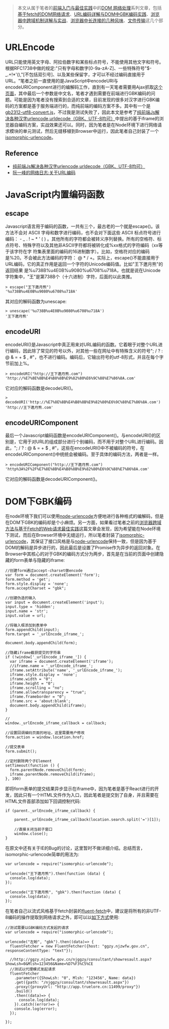 

> 本文从属于笔者的[前端入门与最佳实践](https://github.com/wxyyxc1992/Web-Frontend-Introduction-And-Best-Practices)中的[DOM 网络处理](https://github.com/wxyyxc1992/Web-Frontend-Introduction-And-Best-Practices/blob/master/dom/README.md#dom-%E7%BD%91%E7%BB%9C%E5%A4%84%E7%90%86)系列文章，包括[基于fetch的DOM网络请求](https://github.com/wxyyxc1992/Web-Frontend-Introduction-And-Best-Practices/blob/master/dom/network/HTTPClient/DOM-HTTPClient.md)、[URL编码详解与DOM中GBK编码实践](https://github.com/wxyyxc1992/Web-Frontend-Introduction-And-Best-Practices/blob/master/dom/network/HTTPClient/DOM-URLEncode.md)、[浏览器中跨域机制详解与实战](https://github.com/wxyyxc1992/Web-Frontend-Introduction-And-Best-Practices/blob/master/dom/network/HTTPClient/DOM-CrossDomain.md)、[浏览器中长连接的几种风味](https://github.com/wxyyxc1992/Web-Frontend-Introduction-And-Best-Practices/blob/master/dom/network/DOM-LongLivedConnection.md)、[文件传输](https://github.com/wxyyxc1992/Web-Frontend-Introduction-And-Best-Practices/blob/master/dom/network/DOM-FileTransfer.md)这几个部分。

# URLEncode

URL只能使用英文字母、阿拉伯数字和某些标点符号，不能使用其他文字和符号。根据RFC1738中做的规定:"只有字母和数字[0-9a-zA-Z]、一些特殊符号"$-_.+!*'(),"[不包括双引号]、以及某些保留字，才可以不经过编码直接用于URL。"笔者之前一直使用的是JavaScript中encodeURI与encodeURIComponent进行的编解码工作，直到有一天笔者需要用Ajax抓取[这个页面](http://ggzy.njzwfw.gov.cn/njggzy/consultant/showresault.aspx?ShowLsh=0&Mlsh=123456&Name=%D7%F3%C5%CE)，其中最后一个参数是中文名，笔者才遇到需要在前端进行GBK编码的问题。可能是因为笔者没有搜索到合适的文章，目前发现的很多对汉字进行GBK编码的方案都是基于服务端进行的，而纯前端的编码方案不多。其中有一个是[gb2312-utf8-convert.js](https://gist.github.com/19317362/a1d8e40bfb6587463d4d)，不过我是测试失败了，因此本文是参考了[纯前端Js解决各种汉字urlencode,urldecode（GBK、UTF-8均可）](http://zcw.me/blogwp/front-end-urldecode-gbk/)中提出的基于iframe的浏览器自编码方案，实战效果还可以。同时，因为笔者是在Node环境下进行网络请求模块的单元测试，然后无缝移植到Browser中运行，因此笔者自己封装了一个[isomorphic-urlencode](https://github.com/wxyyxc1992/Web-Frontend-Introduction-And-Best-Practices/tree/master/dom/network/HTTPClient/isomorphic-urlencode)。

## Reference
- [纯前端Js解决各种汉字urlencode,urldecode（GBK、UTF-8均可）](http://zcw.me/blogwp/front-end-urldecode-gbk/)
- [阮一峰的网络日志:关于URL编码](http://www.ruanyifeng.com/blog/2010/02/url_encoding.html)



# JavaScript内置编码函数

## escape
Javascript语言用于编码的函数，一共有三个，最古老的一个就是escape()。该方法不会对 ASCII 字母和数字进行编码，也不会对下面这些 ASCII 标点符号进行编码： - _ . ! ~ * ' ( ) 。其他所有的字符都会被转义序列替换。所有的空格符、标点符号、特殊字符以及其他非ASCII字符都将被转化成%xx格式的字符编码（xx等于该字符在字 符集表里面的编码的16进制数字）。比如，空格符对应的编码是%20。不会被此方法编码的字符： @ * / +。实际上，escape()不能直接用于URL编码，它的真正作用是返回一个字符的Unicode编码值。比如"王下邀月熊"的返回结果 是%u738B%u4E0B%u9080%u6708%u718A，也就是说在Unicode字符集中，"王"是第738B个（十六进制）字符，后面的以此类推。
```
> escape("王下邀月熊")
'%u738B%u4E0B%u9080%u6708%u718A'
```
其对应的解码函数为unescape:
```
> unescape('%u738B%u4E0B%u9080%u6708%u718A')
'王下邀月熊'
```
## encodeURI
encodeURI()是Javascript中真正用来对URL编码的函数。它着眼于对整个URL进行编码，因此除了常见的符号以外，对其他一些在网址中有特殊含义的符号"; / ? : @ & = + $ , #"，也不进行编码。编码后，它输出符号的utf-8形式，并且在每个字节前加上%。
```
> encodeURI("http://王下邀月熊.com")
'http://%E7%8E%8B%E4%B8%8B%E9%82%80%E6%9C%88%E7%86%8A.com'
```
它对应的解码函数是decodeURI()。
```
> decodeURI('http://%E7%8E%8B%E4%B8%8B%E9%82%80%E6%9C%88%E7%86%8A.com')
'http://王下邀月熊.com'
```

## encodeURIComponent
最后一个Javascript编码函数是encodeURIComponent()。与encodeURI()的区别是，它用于对URL的组成部分进行个别编码，而不用于对整个URL进行编码。因此，"; / ? : @ & = + $ , #"，这些在encodeURI()中不被编码的符号，在encodeURIComponent()中统统会被编码。至于具体的编码方法，两者是一样。
```
> encodeURIComponent("http://王下邀月熊.com")
'http%3A%2F%2F%E7%8E%8B%E4%B8%8B%E9%82%80%E6%9C%88%E7%86%8A.com'
```
它对应的解码函数是decodeURIComponent()。


# DOM下GBK编码
在node环境下我们可以使用[node-urlencode](https://www.npmjs.com/package/urlencode)方便地进行各种格式的编解码，但是在DOM下GBK的编码却是个小麻烦。另一方面，如果看过笔者之前的[浏览器跨域方法与基于Fetch的Web请求最佳实践](https://segmentfault.com/a/1190000006095018)这篇文章会发现，因为希望能在Node环境下测试，而后在Browser环境中无缝运行，所以笔者封装了[isomorphic-urlencode](https://github.com/wxyyxc1992/Web-Frontend-Introduction-And-Best-Practices/tree/master/dom/network/HTTPClient/isomorphic-urlencode)，其保证了接口风格是与[node-urlencode](https://www.npmjs.com/package/urlencode)保持一致，但是因为基于DOM的解码是异步进行的，因此最后是设置了Promise作为异步的返回对象。在Browser中其核心的对于GBK的编码方式分为两步，首先是在当前的页面中创建隐藏的form表单与隐藏的iframe:
```
//创建form通过accept-charset做encode
var form = document.createElement('form');
form.method = 'get';
form.style.display = 'none';
form.acceptCharset = "gbk";

//创建伪造的输入
var input = document.createElement('input');
input.type = 'hidden';
input.name = 'str';
input.value = url;

//将输入框添加到表单中
form.appendChild(input);
form.target = '_urlEncode_iframe_';

document.body.appendChild(form);

//隐藏iframe截获提交的字符串
if (!window['_urlEncode_iframe_']) {
  var iframe = document.createElement('iframe');
  //iframe.name = '_urlEncode_iframe_';
  iframe.setAttribute('name', '_urlEncode_iframe_');
  iframe.style.display = 'none';
  iframe.width = "0";
  iframe.height = "0";
  iframe.scrolling = "no";
  iframe.allowtransparency = "true";
  iframe.frameborder = "0";
  iframe.src = 'about:blank';
  document.body.appendChild(iframe);
}

//
window._urlEncode_iframe_callback = callback;

//设置回调编码页面的地址，这里需要用户修改
form.action = window.location.href;

//提交表单
form.submit();

//定时删除两个子Element
setTimeout(function () {
  form.parentNode.removeChild(form);
  iframe.parentNode.removeChild(iframe);
}, 100)
```
即将form表单的提交结果异步显示在iframe中，因为笔者是基于React进行的开发，因此只有一个HTML文件作为入口，因此笔者是提交到了自身，并且需要在HTML文件首部添加如下回调控制代码:
```
if (parent._urlEncode_iframe_callback) {

    parent._urlEncode_iframe_callback(location.search.split('=')[1]);

    //直接关闭当前子窗口
    window.close();
}
```
在原文中还有关于IE的Bug的讨论，这里暂时不做详细介绍。总结而言，isomorphic-urlencode简单的用法为:
```
var urlencode = require("isomorphic-urlencode");

urlencode("王下邀月熊").then(function (data) {
  console.log(data);
});

urlencode("王下邀月熊", "gbk").then(function (data) {
  console.log(data);
});
```

在笔者自己以流式风格基于fetch封装的[fluent-fetch](https://www.npmjs.com/package/fluent-fetcher)中，建议是将所有的非UTF-8编码的操作提取到网络请求之外，即可以以[如下方式](https://github.com/wxyyxc1992/Web-Frontend-Introduction-And-Best-Practices/blob/master/dom/network/HTTPClient/fluent-fetcher/fluent_fetcher.test.js)使用:
```
//测试需要以GBK编码方式发起的请求
var urlencode = require("isomorphic-urlencode");

urlencode("左盼", "gbk").then((data)=> {
  fluentFetcher = new FluentFetcher({host: "ggzy.njzwfw.gov.cn", responseContentType: "text"});

  //http://ggzy.njzwfw.gov.cn/njggzy/consultant/showresault.aspx?ShowLsh=0&Mlsh=123456&Name=%D7%F3%C5%CE
  //测试以代理模式发起请求
  fluentFetcher
    .parameter({ShowLsh: "0", Mlsh: "123456", Name: data})
    .get({path: "/njggzy/consultant/showresault.aspx"})
    .proxy({proxyUrl: "http://app.truelore.cn:11499/proxy"})
    .build()
    .then((data)=> {
      console.log(data);
    }).catch((error)=> {
    console.log(error);
  });

});
```